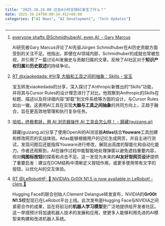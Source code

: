 ```yaml
---
title: "2025.10.24.00 过去4小时全球AI发生了什么？"
date: 2025-10-24T00:00:14.452+08:00
categories: ["AI News", "AI Development", "Tech Updates"]
---
```


---

1.  [everyone shafts @SchmidhuberAI, even AI: - Gary Marcus](https://x.com/GaryMarcus/status/1981372504213164174)

    AI研究者Gary Marcus评论了AI先驱Jürgen Schmidhuber在AI历史贡献方面受到的关注不足。他指出，即便在AI领域内部，Schmidhuber的成就也常被忽视，并引用了一篇讨论AI发展史与贡献归属的文章，反映了AI社区对于**知识产权归属**和**历史叙述**的持续争论。

2.  [RT @xiaokedada: #分享 大脑和工具之间的抽象：Skills - 宝玉](https://x.com/dotey/status/1981370541329002502)

    宝玉转发xiaokedada的分享，深入探讨了Anthropic新推出的“Skills”功能，并将其与Cursor Rules的设计理念进行了对比。他观察到Anthropic的Skills在标题、描述以及将详细内容“卸载”到文件系统等方面的设计，与Cursor Rules如出一辙。这表明AI工具在实现**大脑与工具之间抽象**的共同方向上，正趋于融合，旨在更高效地管理和执行复杂任务。

3.  [哈哈，终极套娃，用 AI 浏览器操作 AI 工具会怎么样！ - 歸藏(guizang.ai)](https://x.com/op7418/status/1981359297675350219)

    歸藏(guizang.ai)分享了使用OpenAI的AI浏览器**Atlas**结合**Youware**工具创建和修改网页的实战体验。Atlas能够根据用户的记忆生成网页，并自主进行测试，发现问题后还能指挥Youware进行修改，展现出高度的智能化和自动化能力。作者还观察到，AI在操作过程中能智能地处理弹窗以避免遮挡重要内容，但对**纯图标按钮**的探索和点击不足。这一发现为未来的**AI友好型网页设计**提供了重要启发：建议在DOM结构中清晰定义按钮作用，或更多使用带有文字的按钮，以优化AI的交互体验。

4.  [RT @LeRobotHF: 🤖 NVIDIA’s Gr00t N1.5 is now available in LeRobot! - clem 🤗](https://x.com/ClementDelangue/status/1981354748893942225)

    Hugging Face的联合创始人Clement Delangue转发宣布，NVIDIA的**Gr00t N1.5**模型现已在LeRobot平台上线。此次发布是Hugging Face与NVIDIA之间紧密合作的成果，旨在将前沿的**机器人学习模型**更广泛地提供给开发者社区。这一举措预计将加速机器人技术的发展和应用，使更多人能够利用先进的AI模型来构建和改进机器人系统。